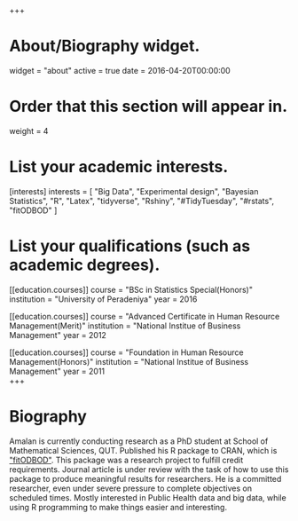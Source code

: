 +++
# About/Biography widget.
widget = "about"
active = true
date = 2016-04-20T00:00:00

# Order that this section will appear in.
weight = 4

# List your academic interests.
[interests]
  interests = [ 
    "Big Data",
    "Experimental design",
    "Bayesian Statistics",
    "R",
    "Latex",
    "tidyverse",
    "Rshiny",
    "#TidyTuesday",
    "#rstats",
    "fitODBOD"
  ]

# List your qualifications (such as academic degrees).
[[education.courses]]
  course = "BSc in Statistics Special(Honors)"
  institution = "University of Peradeniya"
  year = 2016
  
[[education.courses]]
  course = "Advanced Certificate in Human Resource Management(Merit)"
  institution = "National Institue of Business Management"
  year = 2012

[[education.courses]]
  course = "Foundation in Human Resource Management(Honors)"
  institution = "National Institue of Business Management"
  year = 2011  
+++

# Biography
Amalan is currently conducting research as a PhD student at School of Mathematical Sciences, QUT. 
Published his R package to CRAN, which is ["fitODBOD"](https://cran.r-project.org/package=fitODBOD). 
This package was a research project to fulfill credit requirements. Journal article is under review with the task 
of how to use this package to produce meaningful results for researchers. He is a committed researcher, even under
severe pressure to complete objectives on scheduled times. Mostly interested in Public Health data and big data,
while using R programming to make things easier and interesting.
